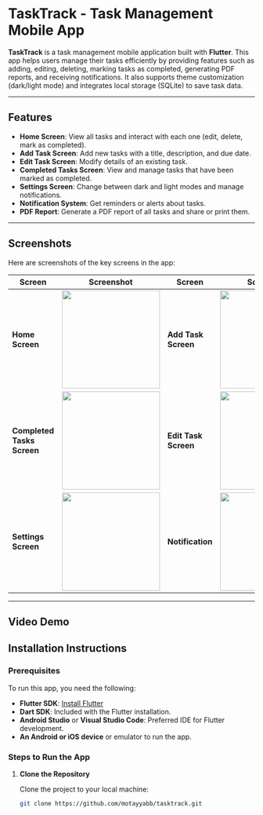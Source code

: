 # TaskTrack - Task Management Mobile App

**TaskTrack** is a task management mobile application built with **Flutter**. This app helps users manage their tasks efficiently by providing features such as adding, editing, deleting, marking tasks as completed, generating PDF reports, and receiving notifications. It also supports theme customization (dark/light mode) and integrates local storage (SQLite) to save task data.

---

## Features

- **Home Screen**: View all tasks and interact with each one (edit, delete, mark as completed).
- **Add Task Screen**: Add new tasks with a title, description, and due date.
- **Edit Task Screen**: Modify details of an existing task.
- **Completed Tasks Screen**: View and manage tasks that have been marked as completed.
- **Settings Screen**: Change between dark and light modes and manage notifications.
- **Notification System**: Get reminders or alerts about tasks.
- **PDF Report**: Generate a PDF report of all tasks and share or print them.

---

## Screenshots

Here are screenshots of the key screens in the app:

| **Screen**               | **Screenshot**                           | **Screen**               | **Screenshot**                           |
|--------------------------|------------------------------------------|--------------------------|------------------------------------------|
| **Home Screen**           | <img src="https://github.com/user-attachments/assets/e4de2584-ee36-433f-b90b-fed06637ad3a" width="200" height="200"> | **Add Task Screen**       | <img src="https://github.com/user-attachments/assets/e3aff5e3-82d6-4672-b05b-5d4cc08627d4" width="200" height="200"> |
| **Completed Tasks Screen**| <img src="https://github.com/user-attachments/assets/56b5edc8-dbb8-4220-86f3-39a9ba6b9cca" width="200" height="200"> | **Edit Task Screen**      | <img src="https://github.com/user-attachments/assets/c012d2de-86be-4b2c-ad5d-903860210bcd" width="200" height="200"> |
| **Settings Screen**       | <img src="https://github.com/user-attachments/assets/b4f059e8-1841-49fb-b9d8-d54f8d994d7d" width="200" height="200"> | **Notification**          | <img src="https://github.com/user-attachments/assets/98235a5f-1d28-41b4-99e8-71221e7023be" width="200" height="200"> |



---
## Video Demo

## Installation Instructions

### Prerequisites

To run this app, you need the following:
- **Flutter SDK**: [Install Flutter](https://flutter.dev/docs/get-started/install)
- **Dart SDK**: Included with the Flutter installation.
- **Android Studio** or **Visual Studio Code**: Preferred IDE for Flutter development.
- **An Android or iOS device** or emulator to run the app.

### Steps to Run the App

1. **Clone the Repository**

   Clone the project to your local machine:
   ```bash
   git clone https://github.com/motayyabb/tasktrack.git
